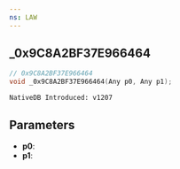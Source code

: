 ```yaml
---
ns: LAW
---
```

## _0x9C8A2BF37E966464

```c
// 0x9C8A2BF37E966464
void _0x9C8A2BF37E966464(Any p0, Any p1);
```

```
NativeDB Introduced: v1207
```

## Parameters
* **p0**:
* **p1**:

